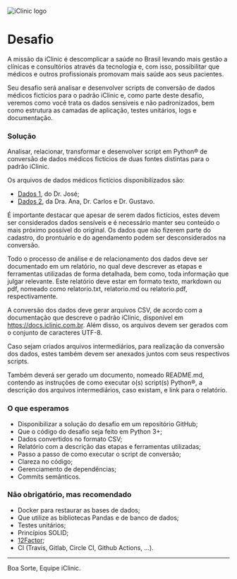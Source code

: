 
![iClinic logo](https://d1ydp7gtfj5fb9.cloudfront.net/static/img/views/home_v2/header/logo.png?1525283729)

# Desafio

A missão da iClinic é descomplicar a saúde no Brasil levando mais gestão a clínicas e consultórios através da tecnologia e, com isso, possibilitar que médicos e outros profissionais promovam mais saúde aos seus pacientes.

Seu desafio será analisar e desenvolver scripts de conversão de dados médicos fictícios para o padrão iClinic e, como parte deste desafio, veremos como você trata os dados sensíveis e não padronizados, bem como estrutura as camadas de aplicação, testes unitários, logs e documentação.

### Solução

Analisar, relacionar, transformar e desenvolver script em Python&reg; de conversão de dados médicos fictícios de duas fontes distintas para o padrão iClinic.

Os arquivos de dados médicos fictícios disponibilizados são:
- [Dados 1](desafio-base1.zip), do Dr. José;
- [Dados 2](desafio-base2.zip), da Dra. Ana, Dr. Carlos e Dr. Gustavo.

É importante destacar que apesar de serem dados fictícios, estes devem ser considerados dados sensíveis e é necessário manter seu conteúdo o mais próximo possível do original. Os dados que não fizerem parte do cadastro, do prontuário e do agendamento podem ser desconsiderados na conversão.

Todo o processo de análise e de relacionamento dos dados deve ser documentado em um relatório, no qual deve descrever as etapas e ferramentas utilizadas de forma detalhada, bem como, toda informação que julgar relevante. Este relatório deve estar em formato texto, markdown ou pdf, nomeado como relatorio.txt, relatorio&#46;md ou relatorio.pdf, respectivamente.

A conversão dos dados deve gerar arquivos CSV, de acordo com a documentação que descreve o padrão iClinic, disponível em https://docs.iclinic.com.br. Além disso, os arquivos devem ser gerados com o conjunto de caracteres UTF-8.

Caso sejam criados arquivos intermediários, para realização da conversão dos dados, estes também devem ser anexados juntos com seus respectivos scripts.

Também deverá ser gerado um documento, nomeado README&#46;md, contendo as instruções de como executar o(s) script(s) Python&reg;, a descrição dos arquivos intermediários, caso existam, e link para o relatório.


### O que esperamos

 - Disponibilizar a solução do desafio em um repositório GitHub;
 - Que o código do desafio seja feito em Python 3+;
 - Dados convertidos no formato CSV;
 - Relatório com a descrição das etapas e ferramentas utilizadas;
 - Passo a passo de como executar o script de conversão;
 - Clareza no código;
 - Gerenciamento de dependências;
 - Commits semânticos.

### Não obrigatório, mas recomendado
 - Docker para restaurar as bases de dados;
 - Que utilize as bibliotecas Pandas e de banco de dados;
 - Testes unitários;
 - Princípios SOLID;
 - [12Factor](https://12factor.net/);
 - CI (Travis, Gitlab, Circle CI, Github Actions, ...).

___
Boa Sorte,
Equipe iClinic.
